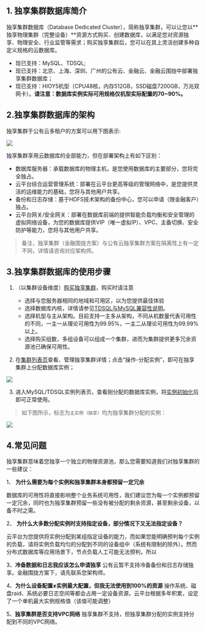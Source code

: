 ## 1. 独享集群数据库简介
独享集群数据库（Database Dedicated Cluster），简称独享集群，可以让您以**独享物理集群（完整设备）**资源方式购买、创建数据库，以满足您对资源独享、物理安全、行业监管等需求；购买独享集群后，您可以在其上灵活创建多种自定义规格的云数据库。

- 现已支持：MySQL、TDSQL;
- 现已支持：北京、上海、深圳、广州的公有云、金融云、金融云围拢中部署独享集群数据库；
- 现已支持：HIOY5机型（CPU48核，内存512GB，SSD磁盘7200GB，万兆双网卡）。**请注意：数据库实例实际可用规格仅机型实际配置的70~90%。**

## 2.独享集群数据库的架构
独享集群于公有云多租户的方案可以用下图表示:

![](http://imgcache.tcecqpoc.fsphere.cn/image/mc.qcloudimg.com/static/img/7e89269ea6998d9da3947050212528ea/image.png)

独享集群享用云数据库的全部能力，但在部署架构上有如下区别：

- 	数据库服务器：承载数据库的物理主机，是您使用数据库的主要部分，您将完全独占。
-	云平台综合运营管理系统：部署在云平台更高等级的管理网络中，是您提供灵活的运维能力的基础，您将与其他用户共享。
- 	备份和日志存储：基于HDFS技术架构的备份中心，您可以申请（限金融客户）独占。
-	云平台网关/安全网关：部署在数据库前端的提供智能负载均衡和安全管理的虚拟网络设备，为您的数据库提供VIP（唯一虚拟IP）、VPC、主备切换、安全防护等能力，您将与其他用户共享。

>备注，独享集群（金融围拢方案）与公有云独享集群方案在隔离性上有一定不同，详情请咨询对应架构师。

## 3.独享集群数据库的使用步骤
1. （以集群设备维度）[购买独享集群](http://buy.tce.fsphere.cn/excluster)，购买时请注意
	
	- 选择与您服务器相同的地域和可用区，以为您提供最佳体验
	- 选择数据库内核，详情请参见[TDSQL与MySQL兼容性说明](/document/product/237/6988)。
	- 选择机型与主从架构。目前支持一主多从架构，不同从机数量代表可用性的不同，一主一从理论可用性为99.95%，一主二从理论可用性为99.99%以上。
	- 选择购买组数，多组设备可以组成一个集群，进而为集群提供更多冗余资源池已确保可用性。


2. 在[集群列表页](http://cdt.qcloud.com/excluster/page/lists)查看、管理独享集群详情；点击“操作-分配实例”，即可在独享集群上分配数据库实例；

![](http://imgcache.tcecqpoc.fsphere.cn/image/mc.qcloudimg.com/static/img/1a0829726ad5e7662e394c11c1604519/image.png)

3. 进入MySQL/TDSQL实例列表页，查看刚分配的数据库实例，将[实例初始化](/document/product/236/3128)后即可正常使用。
>如下图所示，标志为`主实例（独享）`均为独享集群分配的实例：

![](http://imgcache.tcecqpoc.fsphere.cn/image/mc.qcloudimg.com/static/img/33ff4d302883b8d5f450f7ec9ddda2e2/image.png)

## 4.常见问题

独享集群意味着您独享一个独立的物理资源池，那么您需要知道我们对独享集群的一些建议：

1、 **为什么需要为每个实例和独享集群本身都预留一定冗余**

数据库的可用性将直接影响整个业务系统可用性，我们建议您为每一个实例都预留一定冗余，同时也为独享集群预留一些没有被分配的剩余资源，甚至剩余设备，以备不时之需。

2、 **为什么大多数分配实例时支持指定设备，部分情况下又无法指定设备？**

云平台为您提供将实例分配到某组指定设备的能力，而如果您能明确预判每个实例的负载，请将实例负载均匀的分配到不同的设备组中（系统有限制的除外）。然而分布式数据库等应用场景下，节点负载人工可能无法预判，所以

3、**冷备数据和日志我应该怎么申请独享**
公有云暂不支持冷备备份和日志存储独享。金融围拢方案下，请先联系您架构师。

4、**为什么设备配置≠实例最大配置，但我无法使用到100%的资源**
操作系统、磁盘raid、系统必要日志空间等都会占用一定设备资源，云平台根据多年积累，设定了一个单机最大实例规格值（该值可能调整）

5、**独享集群是否支持VPC网络**
独享集群不支持，但独享集群分配的实例支持分配到不同的VPC网络。
